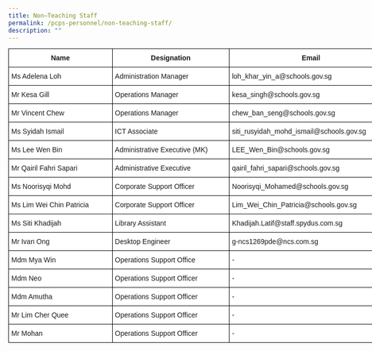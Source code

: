 ```yaml
---
title: Non–Teaching Staff
permalink: /pcps-personnel/non-teaching-staff/
description: ""
---
```

<style type="text/css">
.tg  {border-collapse:collapse;border-spacing:0;margin:0px auto;}
.tg td{border-color:black;border-style:solid;border-width:1px;font-family:Arial, sans-serif;font-size:14px;
  overflow:hidden;padding:10px 5px;word-break:normal;}
.tg th{border-color:black;border-style:solid;border-width:1px;font-family:Arial, sans-serif;font-size:14px;
  font-weight:normal;overflow:hidden;padding:10px 5px;word-break:normal;}
.tg .tg-9hzb{background-color:#FFF;font-weight:bold;text-align:center;vertical-align:top}
.tg .tg-ktyi{background-color:#FFF;text-align:left;vertical-align:top}
</style>
<table class="tg" style="undefined;table-layout: fixed; width: 774px">
<colgroup>
<col style="width: 209px">
<col style="width: 236px">
<col style="width: 329px">
</colgroup>
<tbody>
  <tr>
    <td class="tg-9hzb">Name</td>
    <td class="tg-9hzb">Designation</td>
    <td class="tg-9hzb">Email</td>
  </tr>
  <tr>
    <td class="tg-ktyi">Ms Adelena Loh</td>
    <td class="tg-ktyi">Administration Manager</td>
    <td class="tg-ktyi">loh_khar_yin_a@schools.gov.sg</td>
  </tr>
  <tr>
    <td class="tg-ktyi">Mr Kesa Gill</td>
    <td class="tg-ktyi">Operations Manager</td>
    <td class="tg-ktyi">kesa_singh@schools.gov.sg</td>
  </tr>
  <tr>
    <td class="tg-ktyi">Mr Vincent Chew</td>
    <td class="tg-ktyi">Operations Manager</td>
    <td class="tg-ktyi">chew_ban_seng@schools.gov.sg</td>
  </tr>
  <tr>
    <td class="tg-ktyi">Ms Syidah Ismail</td>
    <td class="tg-ktyi">ICT Associate</td>
    <td class="tg-ktyi">siti_rusyidah_mohd_ismail@schools.gov.sg</td>
  </tr>
  <tr>
    <td class="tg-ktyi">Ms Lee Wen Bin    </td>
    <td class="tg-ktyi">Administrative Executive (MK)</td>
    <td class="tg-ktyi">LEE_Wen_Bin@schools.gov.sg</td>
  </tr>
  <tr>
    <td class="tg-ktyi">Mr Qairil Fahri Sapari</td>
    <td class="tg-ktyi">Administrative Executive</td>
    <td class="tg-ktyi">qairil_fahri_sapari@schools.gov.sg</td>
  </tr>
  <tr>
    <td class="tg-ktyi">Ms Noorisyqi Mohd</td>
    <td class="tg-ktyi">Corporate Support Officer</td>
    <td class="tg-ktyi">Noorisyqi_Mohamed@schools.gov.sg</td>
  </tr>
  <tr>
    <td class="tg-ktyi">Ms Lim Wei Chin Patricia</td>
    <td class="tg-ktyi">Corporate Support Officer</td>
    <td class="tg-ktyi">Lim_Wei_Chin_Patricia@schools.gov.sg</td>
  </tr>
  <tr>
    <td class="tg-ktyi">Ms Siti Khadijah</td>
    <td class="tg-ktyi">Library Assistant</td>
    <td class="tg-ktyi">Khadijah.Latif@staff.spydus.com.sg            </td>
  </tr>
  <tr>
    <td class="tg-ktyi">Mr Ivan Ong</td>
    <td class="tg-ktyi">Desktop Engineer</td>
    <td class="tg-ktyi">g-ncs1269pde@ncs.com.sg</td>
  </tr>
  <tr>
    <td class="tg-ktyi">Mdm Mya Win</td>
    <td class="tg-ktyi">Operations Support Office</td>
    <td class="tg-ktyi">-</td>
  </tr>

  <tr>
    <td class="tg-ktyi">Mdm Neo</td>
    <td class="tg-ktyi">Operations Support Officer</td>
    <td class="tg-ktyi">-</td>
  </tr>
  <tr>
    <td class="tg-ktyi">Mdm Amutha</td>
    <td class="tg-ktyi">Operations Support Officer</td>
    <td class="tg-ktyi">-   </td>
  </tr>
  <tr>
    <td class="tg-ktyi">Mr Lim Cher Quee</td>
    <td class="tg-ktyi">Operations Support Officer</td>
    <td class="tg-ktyi">-</td>
  </tr>
	 <tr>
    <td class="tg-ktyi">Mr Mohan</td>
    <td class="tg-ktyi">Operations Support Officer</td>
    <td class="tg-ktyi">-</td>
  </tr>
</tbody>
</table>